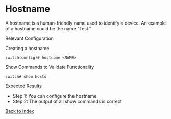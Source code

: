 # Hostname

A hostname is a human-friendly name used to identify a device. An example of a hostname could be the name "Test."

Relevant Configuration

Creating a hostname

```
switch(config)# hostname <NAME>
```

Show Commands to Validate Functionality

```
switch# show hosts
```

Expected Results

* Step 1: You can configure the hostname
* Step 2: The output of all show commands is correct

[Back to Index](../README.md)
